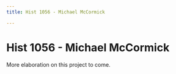 ```yaml
---
title: Hist 1056 - Michael McCormick

---
```


# Hist 1056 - Michael McCormick

More elaboration on this project to come.